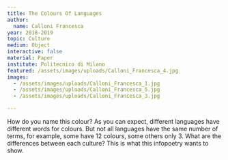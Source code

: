 ```yaml
---
title: The Colours Of Languages
author:
  name: Calloni Francesca
year: 2018-2019
topic: Culture
medium: Object
interactive: false
material: Paper
institute: Politecnico di Milano
featured: /assets/images/uploads/Calloni_Francesca_4.jpg
images:
  - /assets/images/uploads/Calloni_Francesca_1.jpg
  - /assets/images/uploads/Calloni_Francesca_5.jpg
  - /assets/images/uploads/Calloni_Francesca_3.jpg

---
```

How do you name this colour? As you can expect, different languages have different words for colours. But not all languages have the same number of terms, for example, some have 12 colours, some others only 3. What are the differences between each culture? This is what this infopoetry wants to show.
